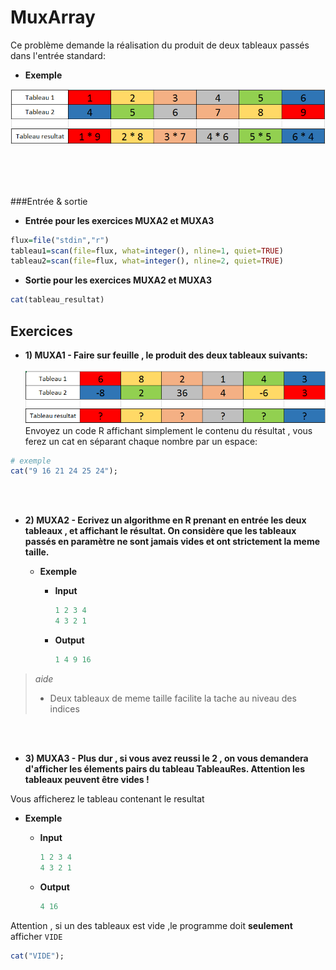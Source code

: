 # MuxArray

Ce problème demande la réalisation du produit de deux tableaux passés dans l'entrée standard:
<br/>

+ **Exemple**

![Alt text](/ressources/exemple2MuxArray.PNG)

<br/><br/><br/>

###Entrée & sortie

+ **Entrée pour les exercices MUXA2 et MUXA3**

```R
flux=file("stdin","r")
tableau1=scan(file=flux, what=integer(), nline=1, quiet=TRUE)
tableau2=scan(file=flux, what=integer(), nline=2, quiet=TRUE)
```

+ **Sortie pour les exercices MUXA2 et MUXA3**

```R
cat(tableau_resultat)
```


## Exercices

+ **1) MUXA1 - Faire sur feuille , le produit des deux tableaux suivants:**
<br/><br/>
![Alt text](/ressources/exempleExo1MuxArray.PNG) <br/>
Envoyez un code R affichant simplement le contenu du résultat , vous ferez un cat en séparant chaque nombre par un espace:
```R
# exemple
cat("9 16 21 24 25 24");
```

<br/><br/>
+ **2) MUXA2 - Ecrivez un algorithme en R prenant en entrée les deux tableaux , et affichant le résultat.
On considère que les tableaux passés en paramètre ne sont jamais vides et ont strictement la meme taille.**

  + **Exemple**
    + **Input**
      
      ```R
      1 2 3 4
      4 3 2 1
      ```
      
    + **Output**
      ```R
      1 4 9 16
      ```

> *aide*
> - Deux tableaux de meme taille facilite la tache au niveau des indices


<br/><br/>
+ **3) MUXA3 - Plus dur , si vous avez reussi le 2 , on vous demandera d'afficher les élements pairs du tableau TableauRes.
Attention les tableaux peuvent être vides !**

Vous afficherez le tableau contenant le resultat

  + **Exemple**
    + **Input**
      
      ```R
      1 2 3 4
      4 3 2 1
      ```
      
    + **Output**
      ```R
      4 16
      ```


Attention , si un des tableaux est vide ,le programme doit **seulement** afficher ```VIDE```
```R
cat("VIDE");
```


